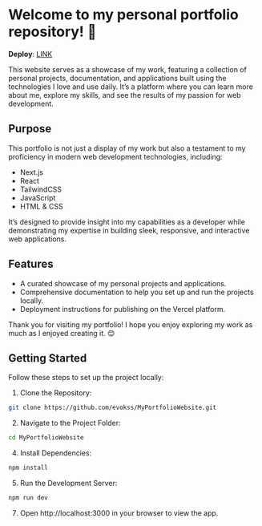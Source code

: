 # Welcome to my personal portfolio repository! 🎉

**Deploy**: [LINK](https://ekoss-ts-portfolio.vercel.app/)

This website serves as a showcase of my work, featuring a collection of personal projects, documentation, and applications built using the technologies I love and use daily. It’s a platform where you can learn more about me, explore my skills, and see the results of my passion for web development.

## Purpose
This portfolio is not just a display of my work but also a testament to my proficiency in modern web development technologies, including:

- Next.js
- React
- TailwindCSS
- JavaScript
- HTML & CSS

It’s designed to provide insight into my capabilities as a developer while demonstrating my expertise in building sleek, responsive, and interactive web applications.

## Features

- A curated showcase of my personal projects and applications.
- Comprehensive documentation to help you set up and run the projects locally.
- Deployment instructions for publishing on the Vercel platform.

Thank you for visiting my portfolio! I hope you enjoy exploring my work as much as I enjoyed creating it. 😊

## Getting Started
Follow these steps to set up the project locally:

1. Clone the Repository: </br>
```bash
git clone https://github.com/evokss/MyPortfolioWebsite.git
```

2. Navigate to the Project Folder: </br>
```bash
cd MyPortfolioWebsite
```

4. Install Dependencies: </br>
```bash
npm install
```

5. Run the Development Server: </br>
```bash
npm run dev
```

7. Open http://localhost:3000 in your browser to view the app.
